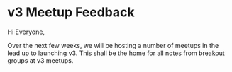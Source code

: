 # v3 Meetup Feedback



Hi Everyone,

Over the next few weeks, we will be hosting a number of meetups in the lead up
to launching v3. This shall be the home for all notes from breakout groups at
v3 meetups.


